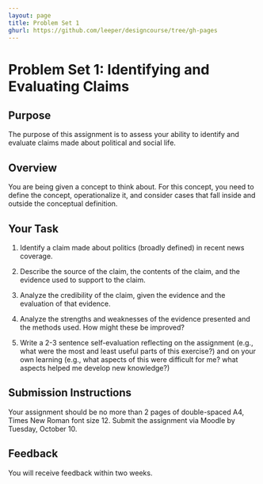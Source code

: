 ```yaml
---
layout: page
title: Problem Set 1
ghurl: https://github.com/leeper/designcourse/tree/gh-pages
---
```


# Problem Set 1: Identifying and Evaluating Claims

## Purpose

The purpose of this assignment is to assess your ability to identify and evaluate claims made about political and social life.

## Overview

You are being given a concept to think about. For this concept, you need to define the concept, operationalize it, and consider cases that fall inside and outside the conceptual definition.

## Your Task

 1. Identify a claim made about politics (broadly defined) in recent news coverage. 

 2. Describe the source of the claim, the contents of the claim, and the evidence used to support to the claim.

 3. Analyze the credibility of the claim, given the evidence and the evaluation of that evidence.

 4. Analyze the strengths and weaknesses of the evidence presented and the methods used. How might these be improved?

 5. Write a 2-3 sentence self-evaluation reflecting on the assignment (e.g., what were the most and least useful parts of this exercise?) and on your own learning (e.g., what aspects of this were difficult for me? what aspects helped me develop new knowledge?)


## Submission Instructions

Your assignment should be no more than 2 pages of double-spaced A4, Times New Roman font size 12. Submit the assignment via Moodle by Tuesday, October 10.

## Feedback

You will receive feedback within two weeks.

